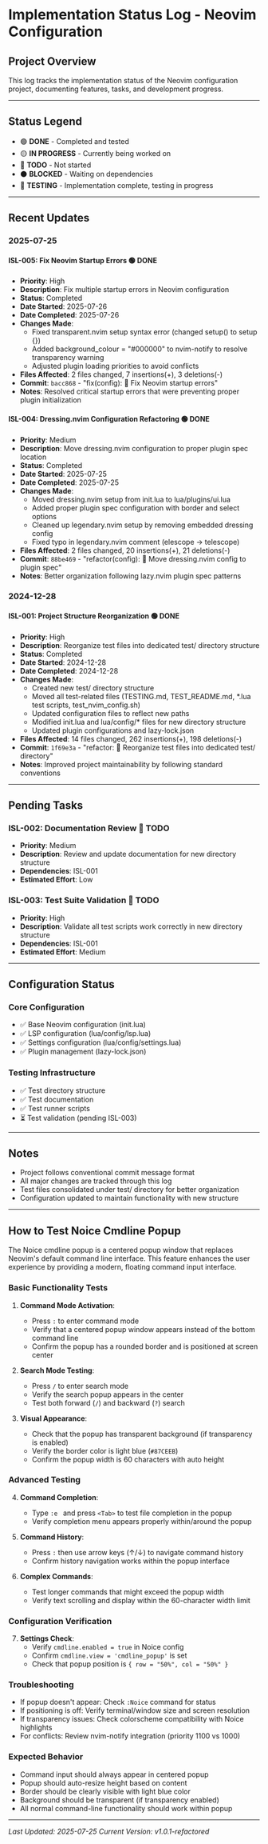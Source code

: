 # Implementation Status Log - Neovim Configuration

## Project Overview
This log tracks the implementation status of the Neovim configuration project, documenting features, tasks, and development progress.

---

## Status Legend
- 🟢 **DONE** - Completed and tested
- 🟡 **IN PROGRESS** - Currently being worked on
- 🔴 **TODO** - Not started
- ⚫ **BLOCKED** - Waiting on dependencies
- 🔵 **TESTING** - Implementation complete, testing in progress

---

## Recent Updates

### 2025-07-25

#### ISL-005: Fix Neovim Startup Errors 🟢 **DONE**
- **Priority**: High
- **Description**: Fix multiple startup errors in Neovim configuration
- **Status**: Completed
- **Date Started**: 2025-07-26
- **Date Completed**: 2025-07-26
- **Changes Made**:
  - Fixed transparent.nvim setup syntax error (changed setup() to setup {})
  - Added background_colour = "#000000" to nvim-notify to resolve transparency warning
  - Adjusted plugin loading priorities to avoid conflicts
- **Files Affected**: 2 files changed, 7 insertions(+), 3 deletions(-)
- **Commit**: `bacc868` - "fix(config): 🐛 Fix Neovim startup errors"
- **Notes**: Resolved critical startup errors that were preventing proper plugin initialization

#### ISL-004: Dressing.nvim Configuration Refactoring 🟢 **DONE**
- **Priority**: Medium
- **Description**: Move dressing.nvim configuration to proper plugin spec location
- **Status**: Completed
- **Date Started**: 2025-07-25
- **Date Completed**: 2025-07-25
- **Changes Made**:
  - Moved dressing.nvim setup from init.lua to lua/plugins/ui.lua
  - Added proper plugin spec configuration with border and select options
  - Cleaned up legendary.nvim setup by removing embedded dressing config
  - Fixed typo in legendary.nvim comment (elescope -> telescope)
- **Files Affected**: 2 files changed, 20 insertions(+), 21 deletions(-)
- **Commit**: `88be469` - "refactor(config): 🚚 Move dressing.nvim config to plugin spec"
- **Notes**: Better organization following lazy.nvim plugin spec patterns

### 2024-12-28

#### ISL-001: Project Structure Reorganization 🟢 **DONE**
- **Priority**: High
- **Description**: Reorganize test files into dedicated test/ directory structure
- **Status**: Completed
- **Date Started**: 2024-12-28
- **Date Completed**: 2024-12-28
- **Changes Made**:
  - Created new test/ directory structure
  - Moved all test-related files (TESTING.md, TEST_README.md, *.lua test scripts, test_nvim_config.sh)
  - Updated configuration files to reflect new paths
  - Modified init.lua and lua/config/* files for new directory structure
  - Updated plugin configurations and lazy-lock.json
- **Files Affected**: 14 files changed, 262 insertions(+), 198 deletions(-)
- **Commit**: `1f69e3a` - "refactor: 📁 Reorganize test files into dedicated test/ directory"
- **Notes**: Improved project maintainability by following standard conventions

---

## Pending Tasks

### ISL-002: Documentation Review 🔴 **TODO**
- **Priority**: Medium
- **Description**: Review and update documentation for new directory structure
- **Dependencies**: ISL-001
- **Estimated Effort**: Low

### ISL-003: Test Suite Validation 🔴 **TODO**
- **Priority**: High
- **Description**: Validate all test scripts work correctly in new directory structure
- **Dependencies**: ISL-001
- **Estimated Effort**: Medium

---

## Configuration Status

### Core Configuration
- ✅ Base Neovim configuration (init.lua)
- ✅ LSP configuration (lua/config/lsp.lua)
- ✅ Settings configuration (lua/config/settings.lua)
- ✅ Plugin management (lazy-lock.json)

### Testing Infrastructure
- ✅ Test directory structure
- ✅ Test documentation
- ✅ Test runner scripts
- ⏳ Test validation (pending ISL-003)

---

## Notes
- Project follows conventional commit message format
- All major changes are tracked through this log
- Test files consolidated under test/ directory for better organization
- Configuration updated to maintain functionality with new structure

---

## How to Test Noice Cmdline Popup

The Noice cmdline popup is a centered popup window that replaces Neovim's default command line interface. This feature enhances the user experience by providing a modern, floating command input interface.

### Basic Functionality Tests

1. **Command Mode Activation**:
   - Press `:` to enter command mode
   - Verify that a centered popup window appears instead of the bottom command line
   - Confirm the popup has a rounded border and is positioned at screen center

2. **Search Mode Testing**:
   - Press `/` to enter search mode
   - Verify the search popup appears in the center
   - Test both forward (`/`) and backward (`?`) search

3. **Visual Appearance**:
   - Check that the popup has transparent background (if transparency is enabled)
   - Verify the border color is light blue (`#87CEEB`)
   - Confirm the popup width is 60 characters with auto height

### Advanced Testing

4. **Command Completion**:
   - Type `:e ` and press `<Tab>` to test file completion in the popup
   - Verify completion menu appears properly within/around the popup

5. **Command History**:
   - Press `:` then use arrow keys (↑/↓) to navigate command history
   - Confirm history navigation works within the popup interface

6. **Complex Commands**:
   - Test longer commands that might exceed the popup width
   - Verify text scrolling and display within the 60-character width limit

### Configuration Verification

7. **Settings Check**:
   - Verify `cmdline.enabled = true` in Noice config
   - Confirm `cmdline.view = 'cmdline_popup'` is set
   - Check that popup position is `{ row = "50%", col = "50%" }`

### Troubleshooting

- If popup doesn't appear: Check `:Noice` command for status
- If positioning is off: Verify terminal/window size and screen resolution
- If transparency issues: Check colorscheme compatibility with Noice highlights
- For conflicts: Review nvim-notify integration (priority 1100 vs 1000)

### Expected Behavior

- Command input should always appear in centered popup
- Popup should auto-resize height based on content
- Border should be clearly visible with light blue color
- Background should be transparent (if transparency enabled)
- All normal command-line functionality should work within popup

---

*Last Updated: 2025-07-25*
*Current Version: v1.0.1-refactored*
